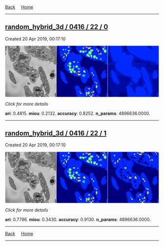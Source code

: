 
[Back](..)&nbsp;&nbsp;&nbsp;&nbsp;&nbsp;[Home](https://leapmanlab.github.io/snapshots)

---

<div class="summary"><a href="0"><h2>random_hybrid_3d / 0416 / 22 / 0</h2></a><p>Created 20 Apr 2019, 00:17:10
</p><a href="0"><img src="0/media/summary.png" align="center"></a><p>
<i>Click for more details</i>
</p></div>

**ari**: 0.4815. **miou**: 0.2132. **accuracy**: 0.8252. **n_params**: 4896636.0000. 

---

<div class="summary"><a href="1"><h2>random_hybrid_3d / 0416 / 22 / 1</h2></a><p>Created 20 Apr 2019, 00:17:10
</p><a href="1"><img src="1/media/summary.png" align="center"></a><p>
<i>Click for more details</i>
</p></div>

**ari**: 0.7786. **miou**: 0.3430. **accuracy**: 0.9130. **n_params**: 4896636.0000. 

---

[Back](..)&nbsp;&nbsp;&nbsp;&nbsp;&nbsp;[Home](https://leapmanlab.github.io/snapshots)

---